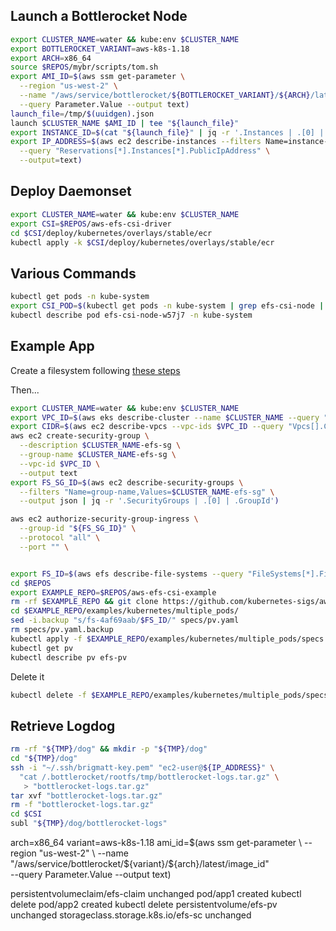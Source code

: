 
## Launch a Bottlerocket Node

```sh
export CLUSTER_NAME=water && kube:env $CLUSTER_NAME
export BOTTLEROCKET_VARIANT=aws-k8s-1.18
export ARCH=x86_64
source $REPOS/mybr/scripts/tom.sh
export AMI_ID=$(aws ssm get-parameter \
  --region "us-west-2" \
  --name "/aws/service/bottlerocket/${BOTTLEROCKET_VARIANT}/${ARCH}/latest/image_id" \
  --query Parameter.Value --output text)
launch_file=/tmp/$(uuidgen).json
launch $CLUSTER_NAME $AMI_ID | tee "${launch_file}"
export INSTANCE_ID=$(cat "${launch_file}" | jq -r '.Instances | .[0] | .InstanceId')
export IP_ADDRESS=$(aws ec2 describe-instances --filters Name=instance-id,Values=$INSTANCE_ID \
  --query "Reservations[*].Instances[*].PublicIpAddress" \
  --output=text)
```

## Deploy Daemonset

```sh
export CLUSTER_NAME=water && kube:env $CLUSTER_NAME
export CSI=$REPOS/aws-efs-csi-driver
cd $CSI/deploy/kubernetes/overlays/stable/ecr
kubectl apply -k $CSI/deploy/kubernetes/overlays/stable/ecr
```

## Various Commands

```sh
kubectl get pods -n kube-system
export CSI_POD=$(kubectl get pods -n kube-system | grep efs-csi-node | blah not worth it)
kubectl describe pod efs-csi-node-w57j7 -n kube-system
```

## Example App

Create a filesystem following [these steps](https://docs.aws.amazon.com/eks/latest/userguide/efs-csi.html)

Then...

```sh
export CLUSTER_NAME=water && kube:env $CLUSTER_NAME
export VPC_ID=$(aws eks describe-cluster --name $CLUSTER_NAME --query "cluster.resourcesVpcConfig.vpcId" --output text)
export CIDR=$(aws ec2 describe-vpcs --vpc-ids $VPC_ID --query "Vpcs[].CidrBlock" --output text)
aws ec2 create-security-group \
  --description $CLUSTER_NAME-efs-sg \
  --group-name $CLUSTER_NAME-efs-sg \
  --vpc-id $VPC_ID \
  --output text
export FS_SG_ID=$(aws ec2 describe-security-groups \
  --filters "Name=group-name,Values=$CLUSTER_NAME-efs-sg" \
  --output json | jq -r '.SecurityGroups | .[0] | .GroupId')

aws ec2 authorize-security-group-ingress \
  --group-id "${FS_SG_ID}" \
  --protocol "all" \
  --port "" \


export FS_ID=$(aws efs describe-file-systems --query "FileSystems[*].FileSystemId" --output text)
cd $REPOS
export EXAMPLE_REPO=$REPOS/aws-efs-csi-example
rm -rf $EXAMPLE_REPO && git clone https://github.com/kubernetes-sigs/aws-efs-csi-driver.git $EXAMPLE_REPO
cd $EXAMPLE_REPO/examples/kubernetes/multiple_pods/
sed -i.backup "s/fs-4af69aab/$FS_ID/" specs/pv.yaml
rm specs/pv.yaml.backup
kubectl apply -f $EXAMPLE_REPO/examples/kubernetes/multiple_pods/specs
kubectl get pv
kubectl describe pv efs-pv
```

Delete it

```sh
kubectl delete -f $EXAMPLE_REPO/examples/kubernetes/multiple_pods/specs
```

## Retrieve Logdog

```sh
rm -rf "${TMP}/dog" && mkdir -p "${TMP}/dog"
cd "${TMP}/dog"
ssh -i "~/.ssh/brigmatt-key.pem" "ec2-user@${IP_ADDRESS}" \
  "cat /.bottlerocket/rootfs/tmp/bottlerocket-logs.tar.gz" \
   > "bottlerocket-logs.tar.gz"
tar xvf "bottlerocket-logs.tar.gz"
rm -f "bottlerocket-logs.tar.gz"
cd $CSI
subl "${TMP}/dog/bottlerocket-logs"
```


arch=x86_64
variant=aws-k8s-1.18
ami_id=$(aws ssm get-parameter \
  --region "us-west-2" \
  --name "/aws/service/bottlerocket/${variant}/${arch}/latest/image_id" \
  --query Parameter.Value --output text)

persistentvolumeclaim/efs-claim unchanged
pod/app1 created
kubectl delete pod/app2 created
kubectl delete persistentvolume/efs-pv unchanged
storageclass.storage.k8s.io/efs-sc unchanged